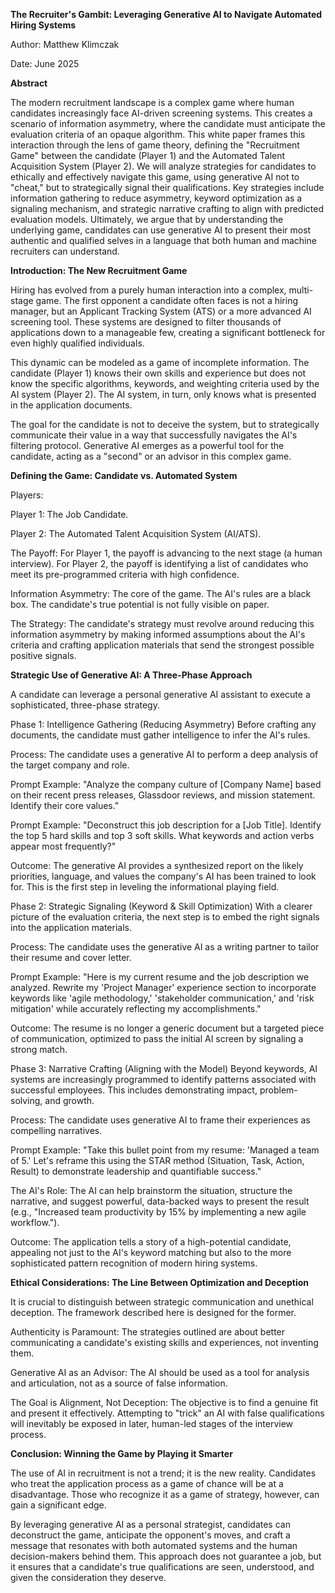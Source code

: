 **The Recruiter's Gambit: Leveraging Generative AI to Navigate Automated Hiring Systems**

Author: Matthew Klimczak

Date: June 2025

**Abstract**

The modern recruitment landscape is a complex game where human candidates increasingly face AI-driven screening systems. This creates a scenario of information asymmetry, where the candidate must anticipate the evaluation criteria of an opaque algorithm. This white paper frames this interaction through the lens of game theory, defining the "Recruitment Game" between the candidate (Player 1) and the Automated Talent Acquisition System (Player 2). We will analyze strategies for candidates to ethically and effectively navigate this game, using generative AI not to "cheat," but to strategically signal their qualifications. Key strategies include information gathering to reduce asymmetry, keyword optimization as a signaling mechanism, and strategic narrative crafting to align with predicted evaluation models. Ultimately, we argue that by understanding the underlying game, candidates can use generative AI to present their most authentic and qualified selves in a language that both human and machine recruiters can understand.

**Introduction: The New Recruitment Game**

Hiring has evolved from a purely human interaction into a complex, multi-stage game. The first opponent a candidate often faces is not a hiring manager, but an Applicant Tracking System (ATS) or a more advanced AI screening tool. These systems are designed to filter thousands of applications down to a manageable few, creating a significant bottleneck for even highly qualified individuals.

This dynamic can be modeled as a game of incomplete information. The candidate (Player 1) knows their own skills and experience but does not know the specific algorithms, keywords, and weighting criteria used by the AI system (Player 2). The AI system, in turn, only knows what is presented in the application documents.

The goal for the candidate is not to deceive the system, but to strategically communicate their value in a way that successfully navigates the AI's filtering protocol. Generative AI emerges as a powerful tool for the candidate, acting as a "second" or an advisor in this complex game.

**Defining the Game: Candidate vs. Automated System**

Players:

Player 1: The Job Candidate.

Player 2: The Automated Talent Acquisition System (AI/ATS).

The Payoff: For Player 1, the payoff is advancing to the next stage (a human interview). For Player 2, the payoff is identifying a list of candidates who meet its pre-programmed criteria with high confidence.

Information Asymmetry: The core of the game. The AI's rules are a black box. The candidate's true potential is not fully visible on paper.

The Strategy: The candidate's strategy must revolve around reducing this information asymmetry by making informed assumptions about the AI's criteria and crafting application materials that send the strongest possible positive signals.

**Strategic Use of Generative AI: A Three-Phase Approach**

A candidate can leverage a personal generative AI assistant to execute a sophisticated, three-phase strategy.

Phase 1: Intelligence Gathering (Reducing Asymmetry)
Before crafting any documents, the candidate must gather intelligence to infer the AI's rules.

Process: The candidate uses a generative AI to perform a deep analysis of the target company and role.

Prompt Example: "Analyze the company culture of [Company Name] based on their recent press releases, Glassdoor reviews, and mission statement. Identify their core values."

Prompt Example: "Deconstruct this job description for a [Job Title]. Identify the top 5 hard skills and top 3 soft skills. What keywords and action verbs appear most frequently?"

Outcome: The generative AI provides a synthesized report on the likely priorities, language, and values the company's AI has been trained to look for. This is the first step in leveling the informational playing field.

Phase 2: Strategic Signaling (Keyword & Skill Optimization)
With a clearer picture of the evaluation criteria, the next step is to embed the right signals into the application materials.

Process: The candidate uses the generative AI as a writing partner to tailor their resume and cover letter.

Prompt Example: "Here is my current resume and the job description we analyzed. Rewrite my 'Project Manager' experience section to incorporate keywords like 'agile methodology,' 'stakeholder communication,' and 'risk mitigation' while accurately reflecting my accomplishments."

Outcome: The resume is no longer a generic document but a targeted piece of communication, optimized to pass the initial AI screen by signaling a strong match.

Phase 3: Narrative Crafting (Aligning with the Model)
Beyond keywords, AI systems are increasingly programmed to identify patterns associated with successful employees. This includes demonstrating impact, problem-solving, and growth.

Process: The candidate uses generative AI to frame their experiences as compelling narratives.

Prompt Example: "Take this bullet point from my resume: 'Managed a team of 5.' Let's reframe this using the STAR method (Situation, Task, Action, Result) to demonstrate leadership and quantifiable success."

The AI's Role: The AI can help brainstorm the situation, structure the narrative, and suggest powerful, data-backed ways to present the result (e.g., "Increased team productivity by 15% by implementing a new agile workflow.").

Outcome: The application tells a story of a high-potential candidate, appealing not just to the AI's keyword matching but also to the more sophisticated pattern recognition of modern hiring systems.

**Ethical Considerations: The Line Between Optimization and Deception**

It is crucial to distinguish between strategic communication and unethical deception. The framework described here is designed for the former.

Authenticity is Paramount: The strategies outlined are about better communicating a candidate's existing skills and experiences, not inventing them.

Generative AI as an Advisor: The AI should be used as a tool for analysis and articulation, not as a source of false information.

The Goal is Alignment, Not Deception: The objective is to find a genuine fit and present it effectively. Attempting to "trick" an AI with false qualifications will inevitably be exposed in later, human-led stages of the interview process.

**Conclusion: Winning the Game by Playing it Smarter**

The use of AI in recruitment is not a trend; it is the new reality. Candidates who treat the application process as a game of chance will be at a disadvantage. Those who recognize it as a game of strategy, however, can gain a significant edge.

By leveraging generative AI as a personal strategist, candidates can deconstruct the game, anticipate the opponent's moves, and craft a message that resonates with both automated systems and the human decision-makers behind them. This approach does not guarantee a job, but it ensures that a candidate's true qualifications are seen, understood, and given the consideration they deserve.
